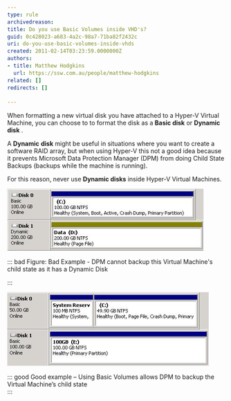 ```yaml
---
type: rule
archivedreason: 
title: Do you use Basic Volumes inside VHD's?
guid: 0c428023-a683-4a2c-98a7-71ba82f2432c
uri: do-you-use-basic-volumes-inside-vhds
created: 2011-02-14T03:23:59.0000000Z
authors:
- title: Matthew Hodgkins
  url: https://ssw.com.au/people/matthew-hodgkins
related: []
redirects: []

---
```


When formatting a new virtual disk you have attached to a Hyper-V Virtual Machine, you can choose to to format the disk as a  **Basic disk** or  **Dynamic** **disk** .

 A  **Dynamic** **disk** might be useful in situations where you want to create a software RAID array, but when using Hyper-V this not a good idea because it prevents Microsoft Data Protection Manager (DPM) from doing Child State Backups (backups while the machine is running).

 For this reason, never use  **Dynamic disks** inside Hyper-V Virtual Machines.

![Bad Example - DPM cannot backup this Virtual Machine's child state as it has a Dynamic Disk](basicvolumes-badexample.jpg)

::: bad
Figure: Bad Example - DPM cannot backup this Virtual Machine's child state as it has a Dynamic Disk

:::

![Good example – Using Basic Volumes allows DPM to backup the Virtual Machine’s child state](basicvolumes-goodexample.jpg)

::: good
Good example – Using Basic Volumes allows DPM to backup the Virtual Machine’s child state  
:::

<!--endintro-->
